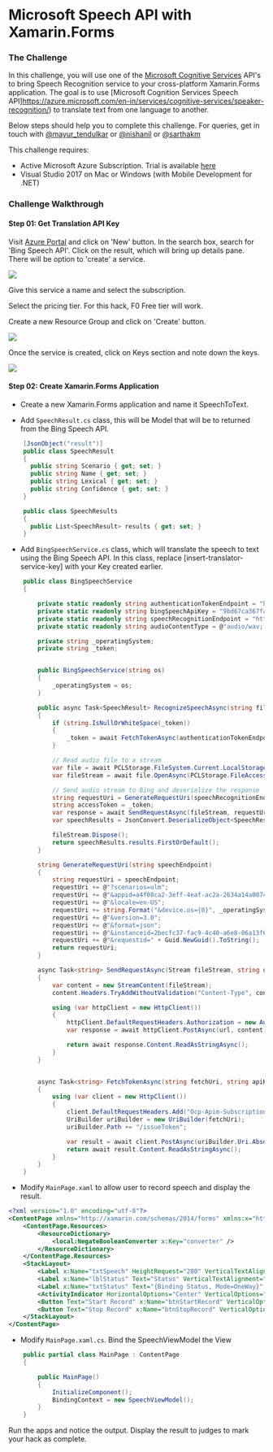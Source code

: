 # Microsoft Speech API with Xamarin.Forms #

### The Challenge ###

In this challenge, you will use one of the [Microsoft Cognitive Services](https://www.microsoft.com/cognitive-services) API's to bring Speech Recognition service to your cross-platform Xamarin.Forms application. The goal is to use [Microsoft Cognition Services Speech API]https://azure.microsoft.com/en-in/services/cognitive-services/speaker-recognition/) to translate text from one language to another.

Below steps should help you to complete this challenge. For queries, get in touch with [@mayur_tendulkar](https://twitter.com/mayur_tendulkar) or [@nishanil](https://twitter.com/nishanil) or [@sarthakm](https://twitter.com/sarthakm)

This challenge requires:

* Active Microsoft Azure Subscription. Trial is available [here](https://azure.microsoft.com/en-in/free/)
* Visual Studio 2017 on Mac or Windows (with Mobile Development for .NET)

### Challenge Walkthrough ###

#### Step 01: Get Translation API Key ####

Visit [Azure Portal](https://portal.azure.com/) and click on 'New' button. In the search box, search for 'Bing Speech API'. Click on the result, which will bring up details pane. There will be option to 'create' a service.

![](https://github.com/sarthakmahapatra/Mini-Hacks/blob/master/Speech%20API/Images/01-Cognitive-Services-Selection.png)

Give this service a name and select the subscription.

Select the pricing tier. For this hack, F0 Free tier will work.

Create a new Resource Group  and click on 'Create' button.

![](https://github.com/sarthakmahapatra/Mini-Hacks/blob/master/Speech%20API/Images/02-Cognitive-Services-Creation.png)


Once the service is created, click on Keys section and note down the keys.

![](https://github.com/sarthakmahapatra/Mini-Hacks/blob/master/Speech%20API/Images/03-Cognitive-Services-Keys.png)

#### Step 02: Create Xamarin.Forms Application ####

* Create a new Xamarin.Forms application and name it SpeechToText.

* Add `SpeechResult.cs` class, this will be Model that will be to returned from the Bing Speech API.

```csharp
    [JsonObject("result")]
    public class SpeechResult
    {
      public string Scenario { get; set; }
      public string Name { get; set; }
      public string Lexical { get; set; }
      public string Confidence { get; set; }
    }

    public class SpeechResults
    {
      public List<SpeechResult> results { get; set; }
    }
```

* Add `BingSpeechService.cs` class, which will translate the speech to text using the Bing Speech API. In this class, replace [insert-translator-service-key] with your Key created earlier.

```csharp
    public class BingSpeechService
    {

        private static readonly string authenticationTokenEndpoint = "https://api.cognitive.microsoft.com/sts/v1.0";
        private static readonly string bingSpeechApiKey = "9bd67ca367fa4f2d9e4874eea4e4f5d6";
        private static readonly string speechRecognitionEndpoint = "https://speech.platform.bing.com/recognize";
        private static readonly string audioContentType = @"audio/wav; codec=""audio/pcm""; samplerate=16000";

        private string _operatingSystem;
        private string _token;


        public BingSpeechService(string os)
        {
            _operatingSystem = os;
        }

        public async Task<SpeechResult> RecognizeSpeechAsync(string filename)
        {
            if (string.IsNullOrWhiteSpace(_token))
            {
                _token = await FetchTokenAsync(authenticationTokenEndpoint, bingSpeechApiKey);
            }

            // Read audio file to a stream
            var file = await PCLStorage.FileSystem.Current.LocalStorage.GetFileAsync(filename);
            var fileStream = await file.OpenAsync(PCLStorage.FileAccess.Read);

            // Send audio stream to Bing and deserialize the response
            string requestUri = GenerateRequestUri(speechRecognitionEndpoint);
            string accessToken = _token;
            var response = await SendRequestAsync(fileStream, requestUri, accessToken, audioContentType);
            var speechResults = JsonConvert.DeserializeObject<SpeechResults>(response);

            fileStream.Dispose();
            return speechResults.results.FirstOrDefault();
        }

        string GenerateRequestUri(string speechEndpoint)
        {
            string requestUri = speechEndpoint;
            requestUri += @"?scenarios=ulm";                                    // websearch is the other option
            requestUri += @"&appid=a4f08ca2-3eff-4eaf-ac2a-2634a14a0074";       // You must use this ID.
            requestUri += @"&locale=en-US";                                     // Other languages supported.
            requestUri += string.Format("&device.os={0}", _operatingSystem);     // Open field
            requestUri += @"&version=3.0";                                      // Required value
            requestUri += @"&format=json";                                      // Required value
            requestUri += @"&instanceid=2becfc37-fac9-4c40-a6e8-06a13f68944c";  // GUID for device making the request
            requestUri += @"&requestid=" + Guid.NewGuid().ToString();           // GUID for the request
            return requestUri;
        }

        async Task<string> SendRequestAsync(Stream fileStream, string url, string bearerToken, string contentType)
        {
            var content = new StreamContent(fileStream);
            content.Headers.TryAddWithoutValidation("Content-Type", contentType);

            using (var httpClient = new HttpClient())
            {
                httpClient.DefaultRequestHeaders.Authorization = new AuthenticationHeaderValue("Bearer", bearerToken);
                var response = await httpClient.PostAsync(url, content);

                return await response.Content.ReadAsStringAsync();
            }
        }


        async Task<string> FetchTokenAsync(string fetchUri, string apiKey)
        {
            using (var client = new HttpClient())
            {
                client.DefaultRequestHeaders.Add("Ocp-Apim-Subscription-Key", apiKey);
                UriBuilder uriBuilder = new UriBuilder(fetchUri);
                uriBuilder.Path += "/issueToken";

                var result = await client.PostAsync(uriBuilder.Uri.AbsoluteUri, null);
                return await result.Content.ReadAsStringAsync();
            }
        }
    }
```

* Modify `MainPage.xaml` to allow user to record speech and display the result.

```xml
<?xml version="1.0" encoding="utf-8"?>
<ContentPage xmlns="http://xamarin.com/schemas/2014/forms" xmlns:x="http://schemas.microsoft.com/winfx/2009/xaml" xmlns:local="clr-namespace:SpeechAPI" x:Class="SpeechAPI.SpeechAPIPage" x:Name="page" Title="Bing API Sample">
    <ContentPage.Resources>
        <ResourceDictionary>
            <local:NegateBooleanConverter x:Key="converter" />
        </ResourceDictionary>
    </ContentPage.Resources>
    <StackLayout>
        <Label x:Name="txtSpeech" HeightRequest="200" VerticalTextAlignment="Center" HorizontalTextAlignment="Center" Text="{Binding SpeechText}" VerticalOptions="Center" HorizontalOptions="CenterAndExpand" />
        <Label x:Name="lblStatus" Text="Status" VerticalTextAlignment="Center" HorizontalTextAlignment="Center" VerticalOptions="Center" HorizontalOptions="CenterAndExpand" />
        <Label x:Name="txtStatus" Text="{Binding Status, Mode=OneWay}" VerticalTextAlignment="Center" HorizontalTextAlignment="Center" VerticalOptions="Center" HorizontalOptions="CenterAndExpand" />
        <ActivityIndicator HorizontalOptions="Center" VerticalOptions="Center" IsRunning="{Binding IsProcessing}" />
        <Button Text="Start Record" x:Name="btnStartRecord" VerticalOptions="End" Command="{Binding StartRecordingCommand}" IsEnabled="{Binding IsNotRecodingOrProcessing}" />
        <Button Text="Stop Record" x:Name="btnStopRecord" VerticalOptions="End" Command="{Binding StopRecordingCommand}" IsEnabled="{Binding IsRecodingAndNotProcessing}" />
    </StackLayout>
</ContentPage>
```

* Modify `MainPage.xaml.cs`. Bind the SpeechViewModel the View

```csharp
    public partial class MainPage : ContentPage
    {

        public MainPage()
        {
            InitializeComponent();
            BindingContext = new SpeechViewModel();
        }
    }
```

Run the apps and notice the output. Display the result to judges to mark your hack as complete.

